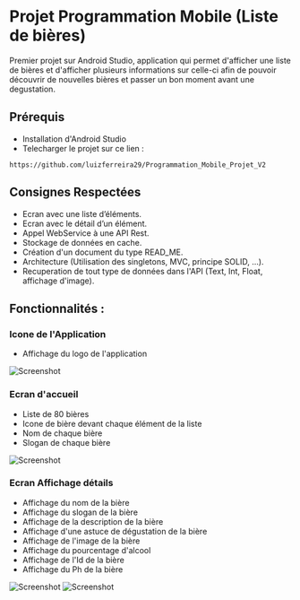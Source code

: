 # Projet Programmation Mobile (Liste de bières)

Premier projet sur Android Studio, application qui permet d'afficher une liste de bières et d'afficher plusieurs informations sur celle-ci afin de pouvoir découvrir de nouvelles bières et passer un bon moment avant une degustation. 

## Prérequis

* Installation d'Android Studio
* Telecharger le projet sur ce lien :

```
https://github.com/luizferreira29/Programmation_Mobile_Projet_V2
```

## Consignes Respectées

* Ecran avec une liste d’éléments.
* Ecran avec le détail d’un élément.
* Appel WebService à une API Rest.
* Stockage de données en cache.
* Création d'un document du type READ_ME.
* Architecture (Utilisation des singletons, MVC, principe SOLID, ...).
* Recuperation de tout type de données dans l'API (Text, Int, Float, affichage d'image).

## Fonctionnalités :

### Icone de l'Application

* Affichage du logo de l'application

![Screenshot](4.PNG)

### Ecran d'accueil

* Liste de 80 bières
* Icone de bière devant chaque élément de la liste
* Nom de chaque bière
* Slogan de chaque bière

![Screenshot](3.PNG)

### Ecran Affichage détails

* Affichage du nom de la bière
* Affichage du slogan de la bière
* Affichage de la description de la bière
* Affichage d'une astuce de dégustation de la bière
* Affichage de l'image de la bière
* Affichage du pourcentage d'alcool
* Affichage de l'Id de la bière
* Affichage du Ph de la bière

![Screenshot](2.png)
![Screenshot](1.png)

